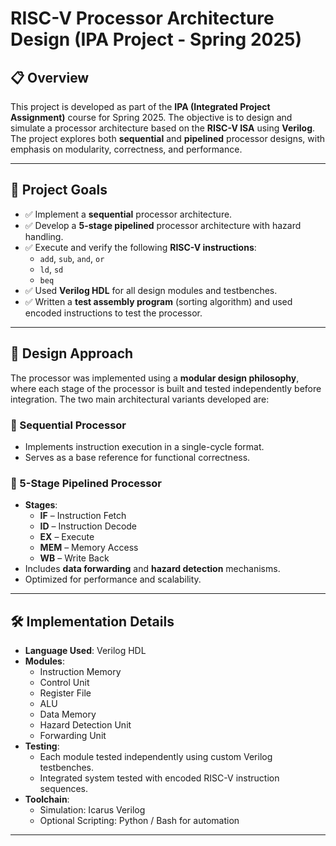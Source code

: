 # RISC-V Processor Architecture Design (IPA Project - Spring 2025)

## 📋 Overview

This project is developed as part of the **IPA (Integrated Project Assignment)** course for Spring 2025. The objective is to design and simulate a processor architecture based on the **RISC-V ISA** using **Verilog**. The project explores both **sequential** and **pipelined** processor designs, with emphasis on modularity, correctness, and performance.

---

## 🎯 Project Goals

- ✅ Implement a **sequential** processor architecture.
- ✅ Develop a **5-stage pipelined** processor architecture with hazard handling.
- ✅ Execute and verify the following **RISC-V instructions**:
  - `add`, `sub`, `and`, `or`
  - `ld`, `sd`
  - `beq`
- ✅ Used **Verilog HDL** for all design modules and testbenches.
- ✅ Written a **test assembly program** (sorting algorithm) and used encoded instructions to test the processor.

---

## 🧠 Design Approach

The processor was implemented using a **modular design philosophy**, where each stage of the processor is built and tested independently before integration. The two main architectural variants developed are:

### 🔹 Sequential Processor
- Implements instruction execution in a single-cycle format.
- Serves as a base reference for functional correctness.

### 🔹 5-Stage Pipelined Processor
- **Stages**:
  - **IF** – Instruction Fetch
  - **ID** – Instruction Decode
  - **EX** – Execute
  - **MEM** – Memory Access
  - **WB** – Write Back
- Includes **data forwarding** and **hazard detection** mechanisms.
- Optimized for performance and scalability.

---

## 🛠️ Implementation Details

- **Language Used**: Verilog HDL
- **Modules**:
  - Instruction Memory
  - Control Unit
  - Register File
  - ALU
  - Data Memory
  - Hazard Detection Unit
  - Forwarding Unit
- **Testing**:
  - Each module tested independently using custom Verilog testbenches.
  - Integrated system tested with encoded RISC-V instruction sequences.
- **Toolchain**:
  - Simulation: Icarus Verilog
  - Optional Scripting: Python / Bash for automation

---



